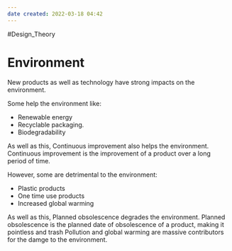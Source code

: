 ```yaml
---
date created: 2022-03-18 04:42
---
```


#Design_Theory

# Environment

New products as well as technology have strong impacts on the environment.

Some help the environment like:

- Renewable energy
- Recyclable packaging.
- Biodegradability

As well as this, Continuous improvement also helps the environment. Continuous improvement is the improvement of a product over a long period of time.

However, some are detrimental to the environment:

- Plastic products
- One time use products
- Increased global warming

As well as this, Planned obsolescence degrades the environment. Planned obsolescence is the planned date of obsolescence of a product, making it pointless and trash
Pollution and global warming are massive contributors for the damge to the environment.
